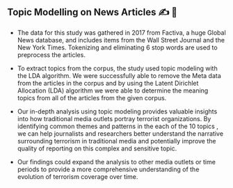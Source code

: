 ## Topic Modelling on News Articles :writing_hand: :newspaper:

+ The data for this study was gathered in 2017 from 
Factiva, a huge Global News database, and 
includes items from the Wall Street Journal and 
the New York Times. Tokenizing and eliminating 
6
stop words are used to preprocess the articles. 

+ To 
extract topics from the corpus, the study used 
topic modeling with the LDA algorithm.
We were successfully able to remove the Meta 
data from the articles in the corpus and by using 
the Latent Dirichlet Allocation (LDA) algorithm
we were able to determine the meaning topics 
from all of the articles from the given corpus.

+ Our in-depth analysis using topic modeling 
provides valuable insights into how traditional 
media outlets portray terrorist organizations. By 
identifying common themes and patterns in the 
each of the 10 topics , we can help journalists and 
researchers better understand the narrative 
surrounding terrorism in traditional media and 
potentially improve the quality of reporting on 
this complex and sensitive topic.

+ Our findings could expand the analysis to other 
media outlets or time periods to provide a more 
comprehensive understanding of the evolution of 
terrorism coverage over time.

